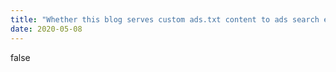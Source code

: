 ```yaml
---
title: "Whether this blog serves custom ads.txt content to ads search engines."
date: 2020-05-08
---
```


false

